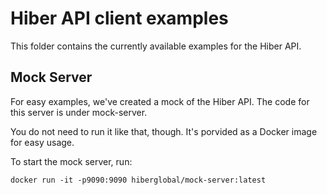 # Hiber API client examples

This folder contains the currently available examples for the Hiber API.

## Mock Server

For easy examples, we've created a mock of the Hiber API.
The code for this server is under mock-server.

You do not need to run it like that, though. It's porvided as a Docker image for easy usage.

To start the mock server, run:

```
docker run -it -p9090:9090 hiberglobal/mock-server:latest
```

